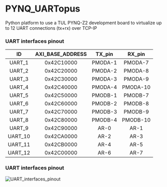 # PYNQ_UARTopus
Python platform to use a TUL PYNQ-Z2 development board to virtualize up to 12 UART connections (tx+rx) over TCP-IP

### UART interfaces pinout
ID | AXI_BASE_ADDRESS | TX_pin | RX_pin
|  :-: |  :-: |  :-: | :-: |
UART_1 | 0x42C10000 | PMODA-1 | PMODA-7 
UART_2 | 0x42C20000 | PMODA-2 | PMODA-8
UART_3 | 0x42C30000 | PMODA-3 | PMODA-9
UART_4 | 0x42C40000 | PMODA-4 | PMODA-10
UART_5 | 0x42C50000 | PMODB-1 | PMODB-7 
UART_6 | 0x42C60000 | PMODB-2 | PMODB-8 
UART_7 | 0x42C70000 | PMODB-3 | PMODB-9 
UART_8 | 0x42C80000 | PMODB-4 | PMODB-10 
UART_9 | 0x42C90000 | AR-0 | AR-1
UART_10 | 0x42CA0000 | AR-2 | AR-3
UART_11 | 0x42CB0000 | AR-4 | AR-5
UART_12 | 0x42C00000 | AR-6 | AR-7

### UART interfaces pinout
![UART_interfaces_pinout](https://user-images.githubusercontent.com/37268662/217187596-a422d963-93b3-46a0-aad0-eeff5566b696.png)
